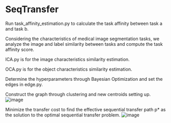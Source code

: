 # SeqTransfer

Run task_affinity_estimation.py to calculate the task affinity between task a and task b.


Considering the characteristics of medical image segmentation tasks, we analyze the image and label similarity between tasks and compute the task affinity
score.

ICA.py is for the image characteristics similarity estimation.

OCA.py is for the object characteristics similarity estimation.

Determine the hyperparameters through Bayesian Optimization and set the edges in edge.py.


Construct the graph through clustering and new centroids setting up.
![image](https://github.com/techicoco/SeqTransfer/assets/151148523/20d14422-b906-44fc-8bbe-a7dcf22f9c8f)


Minimize the transfer cost to find the effective sequential transfer path p* as the solution to the optimal sequential transfer problem.
![image](https://github.com/techicoco/SeqTransfer/assets/151148523/7598b749-615a-446c-8698-c18e20960283)

